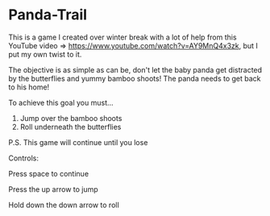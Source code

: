 # Panda-Trail

This is a game I created over winter break with a lot of help from this YouTube video => https://www.youtube.com/watch?v=AY9MnQ4x3zk, but I put my own twist to it.

The objective is as simple as can be, don't let the baby panda get distracted by the butterflies and yummy bamboo shoots! The panda needs to get back to his home!

To achieve this goal you must...
1. Jump over the bamboo shoots
2. Roll underneath the butterflies

P.S. This game will continue until you lose

Controls:

Press space to continue

Press the up arrow to jump

Hold down the down arrow to roll
